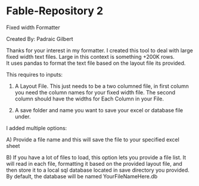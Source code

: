 # Fable-Repository 2
 Fixed width Formatter



Created By:  Padraic Gilbert




Thanks for your interest in my formatter.  I created this tool to deal with large fixed width text files.  Large in this context is something +200K rows.  
It uses pandas to format the text file based on the layout file its provided.   


This requires to inputs:

1)  A Layout File.  This just needs to be a two columned file, in first column you need the column names for your fixed width file.  The second column should have the widths for Each Column
in your File.  

2) A save folder and name you want to save your excel or database file under.  

I added multiple options:

A) Provide a file name and this will save the file to your specified excel sheet


B) If you have a lot of files to load, this option lets you provide a file list.  It will read in each file, formatting it based on the provided layout file, 
and then store it to a local sql database located in save directory you provided.  By default, the database will be named YourFileNameHere.db

